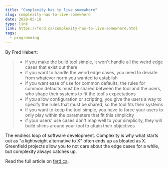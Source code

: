 ```yaml
---
title: "Complexity has to live somewhere"
slug: complexity-has-to-live-somewhere
date: 2020-05-18
type: link
link: https://ferd.ca/complexity-has-to-live-somewhere.html
tags:
  - programming
---
```


By Fred Hebert:

> - if you make the build tool simple, it won't handle all the weird edge cases that exist out there
> - if you want to handle the weird edge cases, you need to deviate from whatever norm you wanted to establish
> - if you want ease of use for common defaults, the rules for common defaults must be shared between the tool and the users, who shape their systems to fit the tool's expectations
> - if you allow configuration or scripting, you give the users a way to specify the rules that must be shared, so the tool fits their systems
> - if you want to keep the tool simple, you have to force your users to only play within the parameters that fit this simplicity
> - if your users' use cases don't map well to your simplicity, they will build shims around your tool to attain their objectives

The endless loop of software development. Complexity is why what starts out as "a lightweight alternative to X" often ends up as bloated as X. Greenfield projects allow you to not care about the edge cases for a while, but complexity always catches up.

Read the full article on [ferd.ca](https://ferd.ca/complexity-has-to-live-somewhere.html).
